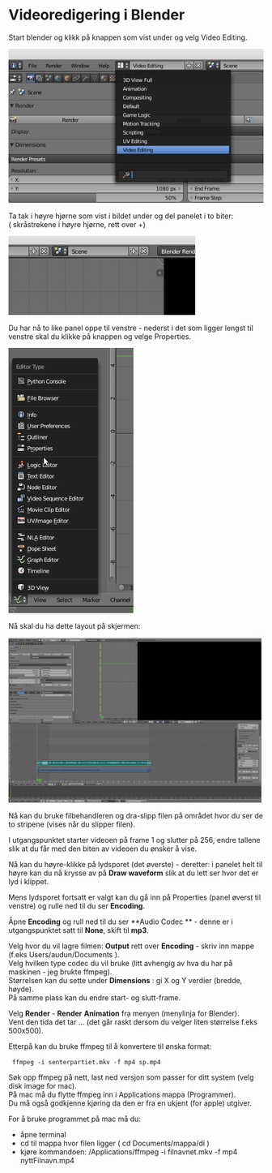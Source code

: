 # Videoredigering i Blender

Start blender og klikk på knappen som vist under og velg Video Editing.

![](/assets/videolayout.png)

Ta tak i høyre hjørne som vist i bildet under og del panelet i to biter:  
\( skråstrekene i høyre hjørne, rett over +\)

![](/assets/splitwindow.png)

Du har nå to like panel oppe til venstre - nederst i det som ligger lengst til venstre skal du klikke på knappen og velge Properties.

![](/assets/prop.png)

Nå skal du ha dette layout på skjermen:

![](/assets/mainview.png)

Nå kan du bruke filbehandleren og dra-slipp filen på området hvor du ser de to stripene \(vises når du slipper filen\).

I utgangspunktet starter videoen på frame 1 og slutter på 256, endre tallene slik at du får med den biten av videoen du ønsker å vise.

Nå kan du høyre-klikke på lydsporet \(det øverste\) - deretter:  i panelet helt til høyre kan du nå krysse av på **Draw waveform** slik at du lett ser hvor det er lyd i klippet.

Mens lydsporet fortsatt er valgt kan du gå inn på Properties \(panel øverst til venstre\) og rulle ned til du ser **Encoding**.

Åpne **Encoding** og rull ned til du ser **Audio Codec ** - denne er i utgangspunktet satt til **None**, skift til **mp3**.

Velg hvor du vil lagre filmen:  **Output** rett over **Encoding** - skriv inn mappe \(f.eks Users/audun/Documents \).  
Velg hvilken type codec du vil bruke \(litt avhengig av hva du har på maskinen - jeg brukte ffmpeg\).  
Størrelsen kan du sette under **Dimensions** : gi X og Y verdier \(bredde, høyde\).  
På samme plass kan du endre start- og slutt-frame.

Velg **Render** - **Render** **Animation** fra menyen \(menylinja for Blender\).  
Vent den tida det tar ... \(det går raskt dersom du velger liten størrelse f.eks 500x500\).

Etterpå kan du bruke ffmpeg til å konvertere til ønska format:

```
 ffmpeg -i senterpartiet.mkv -f mp4 sp.mp4
```

Søk opp ffmpeg på nett, last ned versjon som passer for ditt system \(velg disk image for mac\).  
På mac må du flytte ffmpeg inn i Applications mappa \(Programmer\).  
Du må også godkjenne kjøring da den er fra en ukjent \(for apple\) utgiver.

For å bruke programmet på mac må du:

* åpne terminal
* cd til mappa hvor filen ligger  \( cd Documents/mappa/di \)
* kjøre kommandoen:  /Applications/ffmpeg -i  filnavnet.mkv -f mp4 nyttFilnavn.mp4



